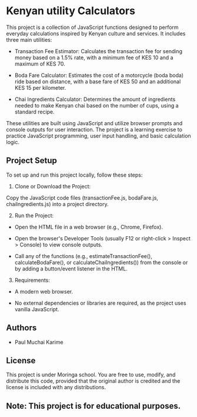 
# Kenyan utility Calculators


This project is a collection of JavaScript functions designed to perform everyday calculations inspired by Kenyan culture and services. It includes three main utilities:

- Transaction Fee Estimator: Calculates the transaction fee for sending money based on a 1.5% rate, with a minimum fee of KES 10 and a maximum of KES 70.

- Boda Fare Calculator: Estimates the cost of a motorcycle (boda boda) ride based on distance, with a base fare of KES 50 and an additional KES 15 per kilometer.


- Chai Ingredients Calculator: Determines the amount of ingredients needed to make Kenyan chai based on the number of cups, using a standard recipe.

These utilities are built using JavaScript and utilize browser prompts and console outputs for user interaction. The project is a learning exercise to practice JavaScript programming, user input handling, and basic calculation logic.


## Project Setup

To set up and run this project locally, follow these steps:

1. Clone or Download the Project:

Copy the JavaScript code files (transactionFee.js, bodaFare.js, chaiIngredients.js) into a project directory.

2. Run the Project:

- Open the HTML file in a web browser (e.g., Chrome, Firefox).



- Open the browser's Developer Tools (usually F12 or right-click > Inspect > Console) to view console outputs.



- Call any of the functions (e.g., estimateTransactionFee(), calculateBodaFare(), or calculateChaiIngredients()) from the console or by adding a button/event listener in the HTML.



3. Requirements:

- A modern web browser.

- No external dependencies or libraries are required, as the project uses vanilla JavaScript.
## Authors

- Paul Muchai Karime

## License

This project is under Moringa school. You are free to use, modify, and distribute this code, provided that the original author is credited and the license is included with any distributions.

## Note: This project is for educational purposes.

